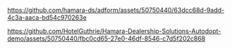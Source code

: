 


https://github.com/hamara-ds/adform/assets/50750440/63dcc68d-9add-4c3a-aaca-bd54c970263e



https://github.com/HotelGuthrie/Hamara-Dealership-Solutions-Autodopt-demo/assets/50750440/fbc0cd65-27e0-46df-8546-c7d5f202c868

